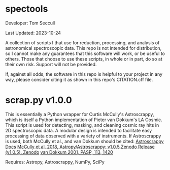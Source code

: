 # spectools

Developer:    Tom Seccull

Last Updated: 2023-10-24

A collection of scripts I that use for reduction, processing, and analysis of astronomical spectroscopic data.
This repo is not intended for distribution, so I cannot make any guarantees that this software will work,
or be useful to others. Those that choose to use these scripts, in whole or in part, do so at their own risk.
Support will not be provided.

If, against all odds, the software in this repo is helpful to your project in any way, please consider citing it
as shown in this repo's CITATION.cff file.


# scrap.py v1.0.0
This is essentially a Python wrapper for Curtis McCully's Astroscrappy, which is itself a Python implementation
of Pieter van Dokkum's LA Cosmic. This script is used for detecting, masking, and cleaning cosmic ray hits in
2D spectroscopic data. A modular design is intended to facilitate easy processing of data observed with a variety
of instruments. If Astroscrappy is used, both McCully et al., and van Dokkum should be cited:
[Astroscrappy Docs](https://astroscrappy.readthedocs.io/en/latest/index.html)
[McCully et al. 2018, Astropy/Astroscrappy: v1.0.5 Zenodo Release (v1.0.5). Zenodo](https://doi.org/10.5281/zenodo.1482019)
[van Dokkum 2001, PASP, 113, 1420](https://doi.org/10.1086/323894)

Requires: Astropy, Astroscrappy, NumPy, SciPy
